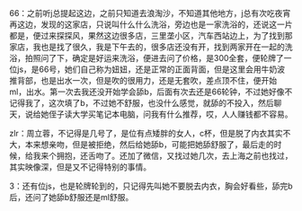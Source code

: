 66：之前听j总提起这边，之前只知道去浪淘沙，不知道其他地方，j总有次吃夜宵再这边，发现的这家店，只说叫什么什么洗浴，旁边也是一家洗浴的，还说这一片都是，便过来探探风，果然这边很多店，三里垄小区，汽车西站边上，为了找到那家店，我也是找了很久，我是下午去的，很多店还没有开，找到两家开在一起的洗浴，拍照问了下，确定是好运来洗浴，便进去问了价格，是300全套，便轮牌了一位js，是66号，她们自己称为妞妞，还是正常的正面背面，但是这里会用牛奶波推背部，也是出水一次，但是吹的很用力，还是无套吹，差点顶不住，便开始ml，出水。第一次去我还没开始学会舔b，后面有次去还是66轮钟，不过她好像不记得我了，这次填了b，不过她不舒服，也没什么感觉，就舔的不投入，然后聊天，说给她侄子读大学买笔记本电脑，问我有什么推荐，哎，人人赚钱都不容易。

zlr：周立蓉，不记得是几号了，是位有点矮胖的女人，c杯，但是脱了内衣其实不大，本来想亲吻，但是被拒绝，然后给她舔b，可能把她舔舒服了，最后走的时候，给我来个拥抱，还舌吻了。还加了微信，又找过她几次，去上海之前也找过，其实映像深，但是又不记得特别的事情。

3：还有位js，也是轮牌轮到的，只记得先叫她不要脱去内衣，胸会好看些，舔完b后，还问了她舔b舒服还是ml舒服。

